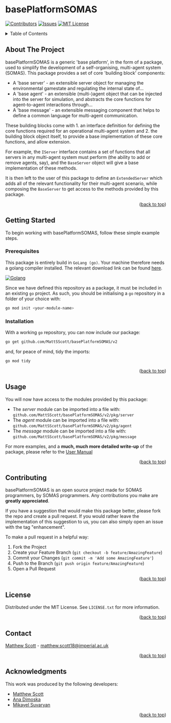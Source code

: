 # basePlatformSOMAS

<!-- Base platform for ICL SOMAS course -->

<a id="readme-top"></a>

[![Contributors][contributors-shield]][contributors-url]
[![Issues][issues-shield]][issues-url]
[![MIT License][license-shield]][license-url]

<!-- TABLE OF CONTENTS -->
<details>
  <summary>Table of Contents</summary>
  <ol>
    <li>
      <a href="#about-the-project">About The Project</a>
    </li>
    <li>
      <a href="#getting-started">Getting Started</a>
      <ul>
        <li><a href="#prerequisites">Prerequisites</a></li>
        <li><a href="#installation">Installation</a></li>
      </ul>
    </li>
    <li><a href="#usage">Usage</a></li>
    <li><a href="#contributing">Contributing</a></li>
    <li><a href="#license">License</a></li>
    <li><a href="#contact">Contact</a></li>
    <li><a href="#acknowledgments">Acknowledgments</a></li>
  </ol>
</details>

<!-- ABOUT THE PROJECT -->

## About The Project

basePlatformSOMAS is a generic 'base platform', in the form of a package, used to simplify the development of a self-organising, multi-agent system (SOMAS). This package provides a set of core 'building block' components:

- A 'base server' - an extensible server object for managing the environmental gamestate and regulating the internal state of...
- A 'base agent' - an extensible (multi-)agent object that can be injected into the server for simulation, and abstracts the core functions for agent-to-agent interactions through...
- A 'base message' - an extensible messaging component that helps to define a common language for multi-agent communication.

These building blocks come with 1. an interface definition for defining the core functions required for an operational multi-agent system and 2. the building block object itself, to provide a base implementation of these core functions, and allow extension.

For example, the `IServer` interface contains a set of functions that all servers in any multi-agent system must perform (the ability to add or remove agents, say), and the `BaseServer` object will give a base implementation of these methods.

It is then left to the user of this package to define an `ExtendedServer` which adds all of the relevant functionality for their multi-agent scenario, while composing the `BaseServer` to get access to the methods provided by this package.

<p align="right">(<a href="#readme-top">back to top</a>)</p>

<!-- GETTING STARTED -->

## Getting Started

To begin working with basePlatformSOMAS, follow these simple example steps.

### Prerequisites

This package is entirely build in `GoLang (go)`. Your machine therefore needs a golang compiler installed. The relevant download link can be found [here](https://go.dev/doc/install).

[![Golang][go-shield]][go-url]

Since we have defined this repository as a package, it must be included in an existing `go` project. As such, you should be initialising a `go` repository in a folder of your choice with:

```sh
go mod init <your-module-name>
```

### Installation

With a working `go` repository, you can now include our package:

```sh
go get github.com/MattSScott/basePlatformSOMAS/v2
```

and, for peace of mind, tidy the imports:

```sh
go mod tidy
```

<p align="right">(<a href="#readme-top">back to top</a>)</p>

<!-- USAGE EXAMPLES -->

## Usage

You will now have access to the modules provided by this package:

- The _server_ module can be imported into a file with: `github.com/MattSScott/basePlatformSOMAS/v2/pkg/server`
- The _agent_ module can be imported into a file with: `github.com/MattSScott/basePlatformSOMAS/v2/pkg/agent`
- The _message_ module can be imported into a file with: `github.com/MattSScott/basePlatformSOMAS/v2/pkg/message`


For more examples, and a **much, much more detailed write-up** of the package, please refer to the [User Manual](https://github.com/MattSScott/basePlatformSOMAS/blob/main/basePlatformSOMAS_User_Manual.pdf)

<p align="right">(<a href="#readme-top">back to top</a>)</p>

<!-- CONTRIBUTING -->

## Contributing

basePlatformSOMAS is an open source project made for SOMAS programmers, by SOMAS programmers. Any contributions you make are **greatly appreciated**.

If you have a suggestion that would make this package better, please fork the repo and create a pull request. If you would rather leave the implementation of this suggestion to us, you can also simply open an issue with the tag "enhancement".

To make a pull request in a helpful way:

1. Fork the Project
2. Create your Feature Branch (`git checkout -b feature/AmazingFeature`)
3. Commit your Changes (`git commit -m 'Add some AmazingFeature'`)
4. Push to the Branch (`git push origin feature/AmazingFeature`)
5. Open a Pull Request

<p align="right">(<a href="#readme-top">back to top</a>)</p>

<!-- LICENSE -->

## License

Distributed under the MIT License. See `LICENSE.txt` for more information.

<p align="right">(<a href="#readme-top">back to top</a>)</p>

<!-- CONTACT -->

## Contact

[Matthew Scott](https://profiles.imperial.ac.uk/matthew.scott18) - matthew.scott18@imperial.ac.uk

<p align="right">(<a href="#readme-top">back to top</a>)</p>

<!-- ACKNOWLEDGMENTS -->

## Acknowledgments

This work was produced by the following developers:

- [Matthew Scott](https://github.com/MattSScott)
- [Ana Dimoska](https://github.com/ADimoska)
- [Mikayel Suvaryan](https://github.com/mika111)

<p align="right">(<a href="#readme-top">back to top</a>)</p>

<!-- MARKDOWN LINKS & IMAGES -->
<!-- https://www.markdownguide.org/basic-syntax/#reference-style-links -->

[contributors-shield]: https://img.shields.io/github/contributors/MattSScott/basePlatformSOMAS.svg
[contributors-url]: https://github.com/MattSScott/basePlatformSOMAS/graphs/contributors

[issues-shield]: https://img.shields.io/github/issues/MattSScott/basePlatformSOMAS.svg?color=orange
[issues-url]: https://github.com/MattSScott/basePlatformSOMAS/graphs/issues

[license-shield]: https://img.shields.io/github/license/MattSScott/basePlatformSOMAS.svg
[license-url]: https://github.com/MattSScott/basePlatformSOMAS/blob/main/LICENSE.txt

[go-shield]: https://img.shields.io/badge/GoLang-blue?logo=go
[go-url]: https://go.dev